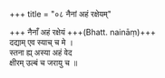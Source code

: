 +++
title = "०८ नैनां अहं रक्षेयम्"

+++
नैनाँ अहं रक्षेयं +++(Bhatt. naināṃ)+++  
दद्याम् एव स्याच् च मे ।  
स्तना ह्य् अस्या अहं वेद  
क्षीरम् उल्बं च जरायु च ॥